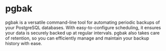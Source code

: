 # pgbak

pgbak is a versatile command-line tool for automating periodic backups of your PostgreSQL databases. With easy-to-configure scheduling, it ensures your data is securely backed up at regular intervals. 
pgbak also takes care of retention, so you can efficiently manage and maintain your backup history with ease.